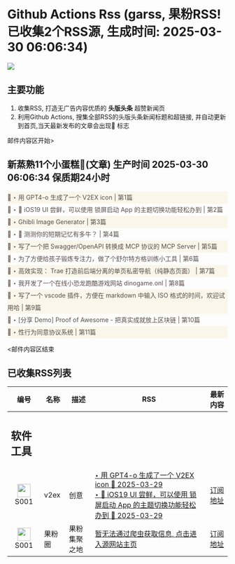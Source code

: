 # Github Actions Rss (garss, 果粉RSS! 已收集2个RSS源, 生成时间: 2025-03-30 06:06:34)

![](https://cdn.jsdelivr.net/gh/xinkeji/garss/_media/ga-rss.png)



## 主要功能
1. 收集RSS, 打造无广告内容优质的 **头版头条** 超赞新闻页
2. 利用Github Actions, 搜集全部RSS的头版头条新闻标题和超链接, 并自动更新到首页,当天最新发布的文章会出现🌈 标志

邮件内容区开始>
<h2>新蒸熟11个小蛋糕🍰(文章) 生产时间 2025-03-30 06:06:34 保质期24小时</h2>

<div style='line-height:3;background-color:#FAF6EA;' ><a href='https://www.v2ex.com/t/1121938#reply20' style="line-height:2;text-decoration:none;display:block;color:#584D49;">🌈 ‣ 用 GPT4-o 生成了一个 V2EX icon | 第1篇</a></div><div style='line-height:3;' ><a href='https://www.v2ex.com/t/1122019#reply0' style="line-height:2;text-decoration:none;display:block;color:#584D49;">🌈 ‣ 📱 iOS19 UI 尝鲜，可以使用 锁屏启动 App 的主题切换功能轻松办到 | 第2篇</a></div><div style='line-height:3;background-color:#FAF6EA;' ><a href='https://www.v2ex.com/t/1122018#reply0' style="line-height:2;text-decoration:none;display:block;color:#584D49;">🌈 ‣ Ghibli Image Generator | 第3篇</a></div><div style='line-height:3;' ><a href='https://www.v2ex.com/t/1121949#reply24' style="line-height:2;text-decoration:none;display:block;color:#584D49;">🌈 ‣ 🧠 测测你的短期记忆有多牛？ | 第4篇</a></div><div style='line-height:3;background-color:#FAF6EA;' ><a href='https://www.v2ex.com/t/1122013#reply0' style="line-height:2;text-decoration:none;display:block;color:#584D49;">🌈 ‣ 写了一个把 Swagger/OpenAPI 转换成 MCP 协议的 MCP Server | 第5篇</a></div><div style='line-height:3;' ><a href='https://www.v2ex.com/t/1121969#reply20' style="line-height:2;text-decoration:none;display:block;color:#584D49;">🌈 ‣ 为了方便给孩子锻炼专注力，做了个舒尔特方格训练小工具 | 第6篇</a></div><div style='line-height:3;background-color:#FAF6EA;' ><a href='https://www.v2ex.com/t/1122012#reply1' style="line-height:2;text-decoration:none;display:block;color:#584D49;">🌈 ‣ 高效实现： Trae 打造前后端分离的单页私密导航（纯静态页面） | 第7篇</a></div><div style='line-height:3;' ><a href='https://www.v2ex.com/t/1121971#reply4' style="line-height:2;text-decoration:none;display:block;color:#584D49;">🌈 ‣ 我开发了一个在线小恐龙跑酷游戏网站 dinogame.onl | 第8篇</a></div><div style='line-height:3;background-color:#FAF6EA;' ><a href='https://www.v2ex.com/t/1121913#reply1' style="line-height:2;text-decoration:none;display:block;color:#584D49;">🌈 ‣ 写了一个 vscode 插件，方便在 markdown 中输入 ISO 格式的时间，欢迎试用哈 | 第9篇</a></div><div style='line-height:3;' ><a href='https://www.v2ex.com/t/1121888#reply7' style="line-height:2;text-decoration:none;display:block;color:#584D49;">🌈 ‣ [分享 Demo] Proof of Awesome - 把真实成就放上区块链 | 第10篇</a></div><div style='line-height:3;background-color:#FAF6EA;' ><a href='https://www.v2ex.com/t/1121979#reply3' style="line-height:2;text-decoration:none;display:block;color:#584D49;">🌈 ‣ 性行为同意协议系统 | 第11篇</a></div>

<邮件内容区结束

## 已收集RSS列表

| 编号 | 名称 | 描述 | RSS | 最新内容 |
| --- | --- | --- | --- | --- |
| <h2 id="软件工具">软件工具</h2> |  |   |  |  |
| <div id="S001" style="text-align: center;"><img src="https://cdn.jsdelivr.net/gh/zhaoolee/garss/_media/favicon/S001.png" width="30px" style="width:30px;height: auto;"/><br><span>S001</span></div> | v2ex | 创意 | [‣ 用 GPT4-o 生成了一个 V2EX icon 🌈 2025-03-29](https://www.v2ex.com/t/1121938#reply20)<br/>[‣ 📱 iOS19 UI 尝鲜，可以使用 锁屏启动 App 的主题切换功能轻松办到 🌈 2025-03-29](https://www.v2ex.com/t/1122019#reply0) | [订阅地址](https://www.v2ex.com/feed/tab/creative.xml) |
| <div id="S001" style="text-align: center;"><img src="https://cdn.jsdelivr.net/gh/zhaoolee/garss/_media/favicon/S001.png" width="30px" style="width:30px;height: auto;"/><br><span>S001</span></div> | 果粉圈 | 果粉集聚之地 | [暂无法通过爬虫获取信息, 点击进入源网站主页](https://g0f.cn) | [订阅地址](https://g0f.cn/rss.xml) |



